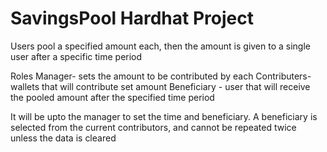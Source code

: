 # SavingsPool Hardhat Project

Users pool a specified amount each, then the amount is given to a single user after a specific time period

Roles
Manager- sets the amount to be contributed by each
Contributers- wallets that will contribute set amount
Beneficiary - user that will receive the pooled amount after the specified time period

It will be upto the manager to set the time and beneficiary. A beneficiary is selected from the current contributors, and cannot be repeated twice unless the data is cleared
